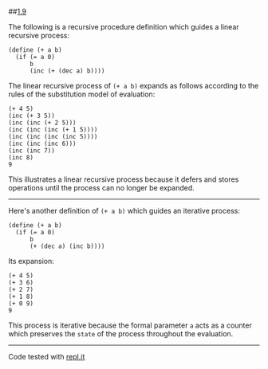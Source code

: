 ##[1.9](http://mitpress.mit.edu/sicp/full-text/book/book-Z-H-11.html#%_thm_1.9)

The following is a recursive procedure definition which guides a linear recursive process:

	(define (+ a b)
	  (if (= a 0)
	      b
	      (inc (+ (dec a) b))))


The linear recursive process of `(+ a b)` expands as follows according to the rules of the substitution model of evaluation:

	(+ 4 5)
	(inc (+ 3 5))
	(inc (inc (+ 2 5)))
	(inc (inc (inc (+ 1 5))))
	(inc (inc (inc (inc 5))))
	(inc (inc (inc 6)))
	(inc (inc 7))
	(inc 8)
	9


This illustrates a linear recursive process because it defers and stores operations until the process can no longer be expanded.

---

Here's another definition of `(+ a b)` which guides an iterative process:

	(define (+ a b)
      (if (= a 0)
          b
          (+ (dec a) (inc b))))

Its expansion:

	(+ 4 5)
	(+ 3 6)
	(+ 2 7)
	(+ 1 8)
	(+ 0 9)
	9

This process is iterative because the formal parameter `a` acts as a counter which preserves the `state` of the process throughout the evaluation.

---

Code tested with [repl.it](http://repl.it)